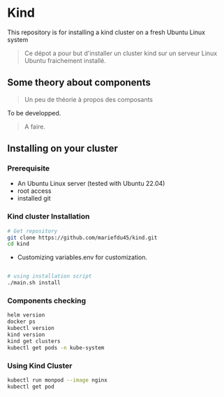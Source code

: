 # Kind
This repository is for installing a kind cluster on a fresh Ubuntu Linux system

> Ce dépot a pour but d'installer un cluster kind sur un serveur Linux Ubuntu fraichement installé.


## Some theory about components
> Un peu de théorie à propos des composants

To be developped.
> A faire.




## Installing on your cluster
### Prerequisite
- An Ubuntu Linux server (tested with Ubuntu 22.04)
- root access
- installed git

### Kind cluster Installation
```bash
# Get repository
git clone https://github.com/mariefdu45/kind.git
cd kind
```
- Customizing variables.env for customization.
  
```bash

# using installation script
./main.sh install
```

### Components checking
```bash
helm version
docker ps
kubectl version
kind version
kind get clusters
kubectl get pods -n kube-system 
```


### Using Kind Cluster
```bash
kubectl run monpod --image nginx
kubectl get pod
```

